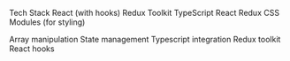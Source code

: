 Tech Stack
React (with hooks)
Redux Toolkit
TypeScript
React Redux
CSS Modules (for styling)


Array manipulation
State management
Typescript integration
Redux toolkit
React hooks
